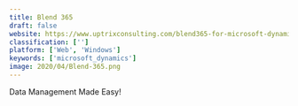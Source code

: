 ```yaml
---
title: Blend 365
draft: false 
website: https://www.uptrixconsulting.com/blend365-for-microsoft-dynamics/
classification: ['']
platform: ['Web', 'Windows']
keywords: ['microsoft_dynamics']
image: 2020/04/Blend-365.png
---
```

Data Management Made Easy!